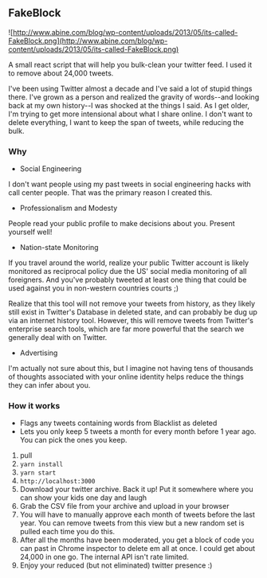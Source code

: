 ## FakeBlock

![http://www.abine.com/blog/wp-content/uploads/2013/05/its-called-FakeBlock.png](http://www.abine.com/blog/wp-content/uploads/2013/05/its-called-FakeBlock.png)

A small react script that will help you bulk-clean your twitter feed. I used it to remove about 24,000 tweets.

I've been using Twitter almost a decade and I've said a lot of stupid things there. I've grown as a person and realized the gravity of words--and looking back at my own history--I was shocked at the things I said. As I get older, I'm trying to get more intensional about what I share online. I don't want to delete everything, I want to keep the span of tweets, while reducing the bulk.

### Why

* Social Engineering

I don't want people using my past tweets in social engineering hacks with call center people. That was the primary reason I created this.

* Professionalism and Modesty

People read your public profile to make decisions about you. Present yourself well!

* Nation-state Monitoring

If you travel around the world, realize your public Twitter account is likely monitored as reciprocal policy due the US' social media monitoring of all foreigners. And you've probably tweeted at least one thing that could be used against you in non-western countries courts ;) 

Realize that this tool will not remove your tweets from history, as they likely still exist in Twitter's Database in deleted state, and can probably be dug up via an internet history tool. However, this will remove tweets from Twitter's enterprise search tools, which are far more powerful that the search we generally deal with on Twitter.

* Advertising

I'm actually not sure about this, but I imagine not having tens of thousands of thoughts associated with your online identity helps reduce the things they can infer about you.

### How it works

* Flags any tweets containing words from Blacklist as deleted
* Lets you only keep 5 tweets a month for every month before 1 year ago. You can pick the ones you keep. 

1) pull
2) `yarn install`
3) `yarn start`
4) `http://localhost:3000`
5) Download your twitter archive. Back it up! Put it somewhere where you can show your kids one day and laugh
6) Grab the CSV file from your archive and upload in your browser
7) You will have to manually approve each month of tweets before the last year. You can remove tweets from this view but a new random set is pulled each time you do this.
8) After all the months have been moderated, you get a block of code you can past in Chrome inspector to delete em all at once. I could get about 24,000 in one go. The internal API isn't rate limited.
9) Enjoy your reduced (but not eliminated) twitter presence :)